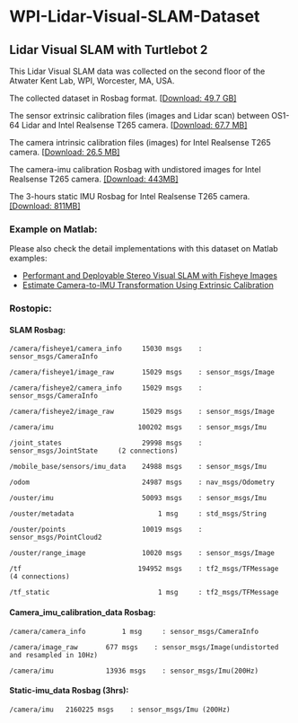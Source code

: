 # WPI-Lidar-Visual-SLAM-Dataset

## Lidar Visual SLAM with Turtlebot 2

This Lidar Visual SLAM data was collected on the second floor of the Atwater Kent Lab, WPI, Worcester, MA, USA.

The collected dataset in Rosbag format. [[Download: 49.7 GB\]](https://computing.wpi.edu/WPI_VSLAM_dataset/SLAM.bag)

The sensor extrinsic calibration files (images and Lidar scan) between OS1-64 Lidar and Intel Realsense T265 camera. [[Download: 67.7 MB\]](https://computing.wpi.edu/WPI_VSLAM_dataset/calibrated_data_example.zip)

The camera intrinsic calibration files (images) for Intel Realsense T265 camera. [[Download: 26.5 MB\]](https://computing.wpi.edu/WPI_VSLAM_dataset/t265_stereo_calibration.zip)

The camera-imu calibration Rosbag with undistored images for Intel Realsense T265 camera. [[Download: 443MB]](https://computing.wpi.edu/WPI_VSLAM_dataset/camera_imu_calibration_data.bag)

The 3-hours static IMU Rosbag for Intel Realsense T265 camera. [[Download: 811MB]
](https://computing.wpi.edu/WPI_VSLAM_dataset/static_imu_data.bag)

### Example on Matlab:

Please also check the detail implementations with this dataset on Matlab examples:

* [Performant and Deployable Stereo Visual SLAM with Fisheye Images](https://www.mathworks.com/help/vision/ug/performant-and-deployable-stereo-visual-slam-with-fisheye-images.html)
* [Estimate Camera-to-IMU Transformation Using Extrinsic Calibration](https://www.mathworks.com/help/nav/ug/estimate-camera-to-imu-transformation-using-extrinsic-calibration.html)

### Rostopic:

#### SLAM Rosbag:

    /camera/fisheye1/camera_info     15030 msgs    : sensor_msgs/CameraInfo

    /camera/fisheye1/image_raw       15029 msgs    : sensor_msgs/Image

    /camera/fisheye2/camera_info     15029 msgs    : sensor_msgs/CameraInfo

    /camera/fisheye2/image_raw       15029 msgs    : sensor_msgs/Image

    /camera/imu                     100202 msgs    : sensor_msgs/Imu

    /joint_states                    29998 msgs    : sensor_msgs/JointState     (2 connections)

    /mobile_base/sensors/imu_data    24988 msgs    : sensor_msgs/Imu

    /odom                            24987 msgs    : nav_msgs/Odometry

    /ouster/imu                      50093 msgs    : sensor_msgs/Imu

    /ouster/metadata                     1 msg     : std_msgs/String

    /ouster/points                   10019 msgs    : sensor_msgs/PointCloud2

    /ouster/range_image              10020 msgs    : sensor_msgs/Image

    /tf                             194952 msgs    : tf2_msgs/TFMessage         (4 connections)

    /tf_static                           1 msg     : tf2_msgs/TFMessage

#### Camera_imu_calibration_data Rosbag:

    /camera/camera_info       	1 msg     : sensor_msgs/CameraInfo

    /camera/image_raw       677 msgs    : sensor_msgs/Image(undistorted and resampled in 10Hz)

    /camera/imu           	13936 msgs    : sensor_msgs/Imu(200Hz)

#### Static-imu_data Rosbag (3hrs):

    /camera/imu   2160225 msgs    : sensor_msgs/Imu (200Hz)
